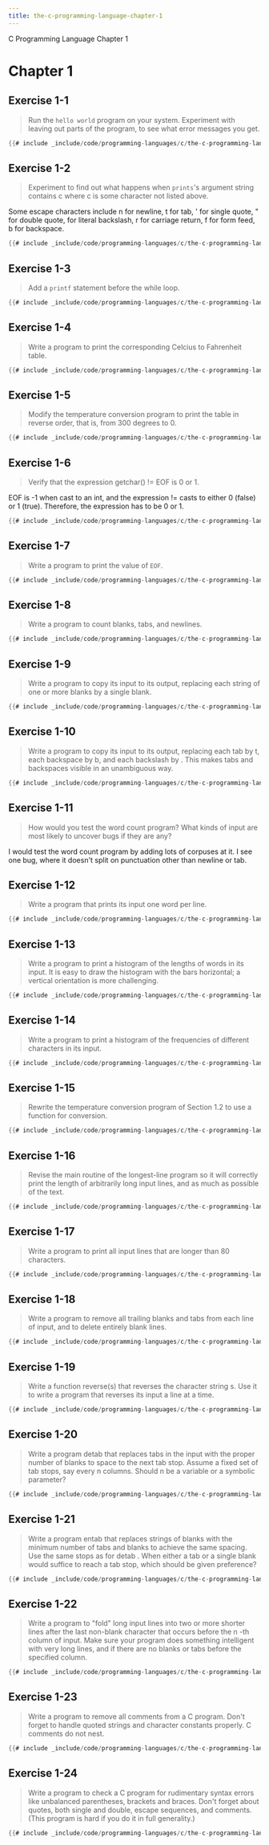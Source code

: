 ```yaml
---
title: the-c-programming-language-chapter-1
---
```


C Programming Language Chapter 1

# Chapter 1

## Exercise 1-1

> Run the `hello world` program on your system. Experiment with leaving
> out parts of the program, to see what error messages you get.

```c
{{# include _include/code/programming-languages/c/the-c-programming-language/chapter-1/1-1/main.c }}
```

## Exercise 1-2

> Experiment to find out what happens when `prints`'s argument string
> contains c where c is some character not listed above.

Some escape characters include n for newline, t for tab, ' for
single quote, " for double quote,  for literal backslash, r for
carriage return, f for form feed, b for backspace.

```c
{{# include _include/code/programming-languages/c/the-c-programming-language/chapter-1/1-2/main.c }}
```

## Exercise 1-3

> Add a `printf` statement before the while loop.

```c
{{# include _include/code/programming-languages/c/the-c-programming-language/chapter-1/1-3/main.c }}
```

## Exercise 1-4

> Write a program to print the corresponding Celcius to Fahrenheit
> table.

```c
{{# include _include/code/programming-languages/c/the-c-programming-language/chapter-1/1-4/main.c }}
```

## Exercise 1-5

> Modify the temperature conversion program to print the table in
> reverse order, that is, from 300 degrees to 0.

```c
{{# include _include/code/programming-languages/c/the-c-programming-language/chapter-1/1-5/main.c }}
```

## Exercise 1-6

> Verify that the expression getchar() != EOF is 0 or 1.

EOF is -1 when cast to an int, and the expression != casts to either 0
(false) or 1 (true). Therefore, the expression has to be 0 or 1.

```c
{{# include _include/code/programming-languages/c/the-c-programming-language/chapter-1/1-6/main.c }}
```

## Exercise 1-7

> Write a program to print the value of `EOF`.

```c
{{# include _include/code/programming-languages/c/the-c-programming-language/chapter-1/1-7/main.c }}
```

## Exercise 1-8

> Write a program to count blanks, tabs, and newlines.

```c
{{# include _include/code/programming-languages/c/the-c-programming-language/chapter-1/1-8/main.c }}
```

## Exercise 1-9

> Write a program to copy its input to its output, replacing each string
> of one or more blanks by a single blank.

```c
{{# include _include/code/programming-languages/c/the-c-programming-language/chapter-1/1-9/main.c }}
```

## Exercise 1-10

> Write a program to copy its input to its output, replacing each tab by
> t, each backspace by b, and each backslash by . This makes tabs
> and backspaces visible in an unambiguous way.

```c
{{# include _include/code/programming-languages/c/the-c-programming-language/chapter-1/1-10/main.c }}
```

## Exercise 1-11

> How would you test the word count program? What kinds of input are
> most likely to uncover bugs if they are any?

I would test the word count program by adding lots of corpuses at it. I
see one bug, where it doesn't split on punctuation other than newline
or tab.

## Exercise 1-12

> Write a program that prints its input one word per line.

```c
{{# include _include/code/programming-languages/c/the-c-programming-language/chapter-1/1-12/main.c }}
```

## Exercise 1-13

> Write a program to print a histogram of the lengths of words in its
> input. It is easy to draw the histogram with the bars horizontal; a
> vertical orientation is more challenging.

```c
{{# include _include/code/programming-languages/c/the-c-programming-language/chapter-1/1-13/main.c }}
```

## Exercise 1-14

> Write a program to print a histogram of the frequencies of different
> characters in its input.

```c
{{# include _include/code/programming-languages/c/the-c-programming-language/chapter-1/1-14/main.c }}
```

## Exercise 1-15

> Rewrite the temperature conversion program of Section 1.2 to use a
> function for conversion.

```c
{{# include _include/code/programming-languages/c/the-c-programming-language/chapter-1/1-15/main.c }}
```

## Exercise 1-16

> Revise the main routine of the longest-line program so it will
> correctly print the length of arbitrarily long input lines, and as
> much as possible of the text.

```c
{{# include _include/code/programming-languages/c/the-c-programming-language/chapter-1/1-16/main.c }}
```

## Exercise 1-17

> Write a program to print all input lines that are longer than 80
> characters.

```c
{{# include _include/code/programming-languages/c/the-c-programming-language/chapter-1/1-17/main.c }}
```

## Exercise 1-18

> Write a program to remove all trailing blanks and tabs from each line
> of input, and to delete entirely blank lines.

```c
{{# include _include/code/programming-languages/c/the-c-programming-language/chapter-1/1-18/main.c }}
```

## Exercise 1-19

> Write a function reverse(s) that reverses the character string s. Use
> it to write a program that reverses its input a line at a time.

```c
{{# include _include/code/programming-languages/c/the-c-programming-language/chapter-1/1-19/main.c }}
```

## Exercise 1-20

> Write a program detab that replaces tabs in the input with the proper
> number of blanks to space to the next tab stop. Assume a fixed set of
> tab stops, say every n columns. Should n be a variable or a symbolic
> parameter?

```c
{{# include _include/code/programming-languages/c/the-c-programming-language/chapter-1/1-20/main.c }}
```

## Exercise 1-21

> Write a program entab that replaces strings of blanks with the minimum
> number of tabs and blanks to achieve the same spacing. Use the same
> stops as for detab . When either a tab or a single blank would suffice
> to reach a tab stop, which should be given preference?

```c
{{# include _include/code/programming-languages/c/the-c-programming-language/chapter-1/1-21/main.c }}
```

## Exercise 1-22

> Write a program to "fold" long input lines into two or more shorter
> lines after the last non-blank character that occurs before the n -th
> column of input. Make sure your program does something intelligent
> with very long lines, and if there are no blanks or tabs before the
> specified column.

```c
{{# include _include/code/programming-languages/c/the-c-programming-language/chapter-1/1-22/main.c }}
```

## Exercise 1-23

> Write a program to remove all comments from a C program. Don't forget
> to handle quoted strings and character constants properly. C comments
> do not nest.

```c
{{# include _include/code/programming-languages/c/the-c-programming-language/chapter-1/1-23/main.c }}
```

## Exercise 1-24

> Write a program to check a C program for rudimentary syntax errors
> like unbalanced parentheses, brackets and braces. Don't forget about
> quotes, both single and double, escape sequences, and comments. (This
> program is hard if you do it in full generality.)

```c
{{# include _include/code/programming-languages/c/the-c-programming-language/chapter-1/1-24/main.c }}
```
